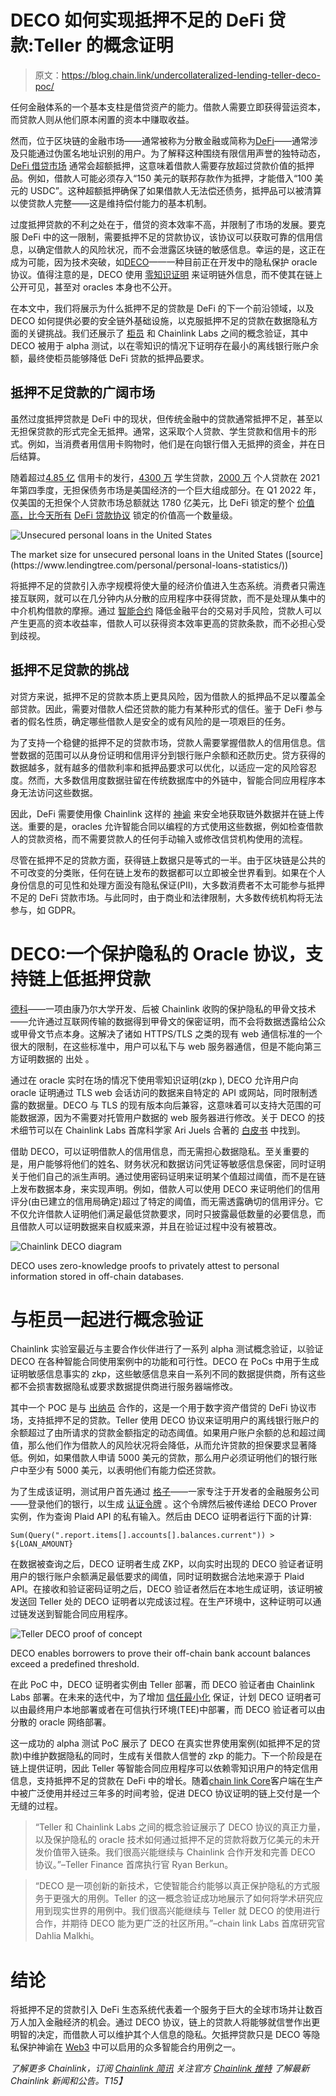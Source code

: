 # DECO 如何实现抵押不足的 DeFi 贷款:Teller 的概念证明

> 原文：<https://blog.chain.link/undercollateralized-lending-teller-deco-poc/>

任何金融体系的一个基本支柱是借贷资产的能力。借款人需要立即获得营运资本，而贷款人则从他们原本闲置的资本中赚取收益。

然而，位于区块链的金融市场——通常被称为分散金融或简称为[DeFi](https://chain.link/education/defi)——通常涉及只能通过伪匿名地址识别的用户。为了解释这种围绕有限信用声誉的独特动态， [DeFi 借贷市场](https://blog.chain.link/decentralized-money-markets/) 通常会超额抵押，这意味着借款人需要存放超过贷款价值的抵押品。例如，借款人可能必须存入“150 美元的联邦存款作为抵押，才能借入“100 美元的 USDC”。这种超额抵押确保了如果借款人无法偿还债务，抵押品可以被清算以使贷款人完整——这是维持偿付能力的基本机制。

过度抵押贷款的不利之处在于，借贷的资本效率不高，并限制了市场的发展。要克服 DeFi 中的这一限制，需要抵押不足的贷款协议，该协议可以获取可靠的信用信息，以确定借款人的风险状况，而不会泄露区块链的敏感信息。幸运的是，这正在成为可能，因为技术突破，如[DECO](https://research.chain.link/deco.pdf)——一种目前正在开发中的隐私保护 oracle 协议。值得注意的是，DECO 使用 [零知识证明](https://blog.chain.link/what-is-a-zero-knowledge-proof-zkp/) 来证明链外信息，而不使其在链上公开可见，甚至对 oracles 本身也不公开。

在本文中，我们将展示为什么抵押不足的贷款是 DeFi 的下一个前沿领域，以及 DECO 如何提供必要的安全链外基础设施，以克服抵押不足的贷款在数据隐私方面的关键挑战。我们还展示了 [柜员](https://teller.org/) 和 Chainlink Labs 之间的概念验证，其中 DECO 被用于 alpha 测试，以在零知识的情况下证明存在最小的离线银行账户余额，最终使柜员能够降低 DeFi 贷款的抵押品要求。

## 抵押不足贷款的广阔市场

虽然过度抵押贷款是 DeFi 中的现状，但传统金融中的贷款通常抵押不足，甚至以无担保贷款的形式完全无抵押。通常，这采取个人贷款、学生贷款和信用卡的形式。例如，当消费者用信用卡购物时，他们是在向银行借入无抵押的资金，并在日后结算。

随着超过[4.85 亿](https://www.transunion.com/blog/all-signs-point-to-a-healthy-credit-market-in-2022) 信用卡的发行，[4300 万](https://educationdata.org/how-many-people-have-student-loans) 学生贷款，[2000 万](https://www.lendingtree.com/personal/personal-loans-statistics/) 个人贷款在 2021 年第四季度，无担保债务市场是美国经济的一个巨大组成部分。在 Q1 2022 年，仅美国的无担保个人贷款市场总额就达 1780 亿美元，比 DeFi 锁定的整个 [价值高，比今天所有](https://defillama.com/) [DeFi 贷款协议](https://defillama.com/protocols/Lending) 锁定的价值高一个数量级。

![Unsecured personal loans in the United States](img/eb860a2e6407aeab2cd85b4d37912679.png)

<figcaption id="caption-attachment-4476" class="wp-caption-text">The market size for unsecured personal loans in the United States ([source](https://www.lendingtree.com/personal/personal-loans-statistics/))</figcaption>



将抵押不足的贷款引入赤字规模将使大量的经济价值进入生态系统。消费者只需连接互联网，就可以在几分钟内从分散的应用程序中获得贷款，而不是处理从集中的中介机构借款的摩擦。通过 [智能合约](https://chain.link/education/smart-contracts) 降低金融平台的交易对手风险，贷款人可以产生更高的资本收益率，借款人可以获得资本效率更高的贷款条款，而不必担心受到歧视。

## 抵押不足贷款的挑战

对贷方来说，抵押不足的贷款本质上更具风险，因为借款人的抵押品不足以覆盖全部贷款。因此，需要对借款人偿还贷款的能力有某种形式的信任。鉴于 DeFi 参与者的假名性质，确定哪些借款人是安全的或有风险的是一项艰巨的任务。

为了支持一个稳健的抵押不足的贷款市场，贷款人需要掌握借款人的信用信息。信誉数据的范围可以从身份证明和信用评分到银行账户余额和还款历史。贷方获得的数据越多，就有越多的借款利率和抵押品要求可以优化，以适应一定的风险容忍度。然而，大多数信用度数据驻留在传统数据库中的[](https://blog.chain.link/off-chain-data-and-computation/)外链中，智能合同应用程序本身无法访问这些数据。

因此，DeFi 需要使用像 Chainlink 这样的 [神谕](https://chain.link/education/blockchain-oracles) 来安全地获取链外数据并在链上传送。重要的是，oracles 允许智能合同以编程的方式使用这些数据，例如检查借款人的贷款资格，而不需要贷款人的任何手动输入或修改信贷机构使用的流程。

尽管在抵押不足的贷款方面，获得链上数据只是等式的一半。由于区块链是公共的不可改变的分类账，任何在链上发布的数据都可以立即被全世界看到。如果在个人身份信息的可见性和处理方面没有隐私保证(PII)，大多数消费者不太可能参与抵押不足的 DeFi 贷款市场。与此同时，由于商业和法律限制，大多数传统机构将无法参与，如 GDPR。

# DECO:一个保护隐私的 Oracle 协议，支持链上低抵押贷款

[德科](https://research.chain.link/deco.pdf)——一项由康乃尔大学开发、后被 Chainlink 收购的保护隐私的甲骨文技术——允许通过互联网传输的数据得到甲骨文的保密证明，而不会将数据透露给公众或甲骨文节点本身。这解决了诸如 HTTPS/TLS 之类的现有 web 通信标准的一个很大的限制，在这些标准中，用户可以私下与 web 服务器通信，但是不能向第三方证明数据的 出处 。

通过在 oracle 实时在场的情况下使用零知识证明(zkp ), DECO 允许用户向 oracle 证明通过 TLS web 会话访问的数据来自特定的 API 或网站，同时限制透露的数据量。DECO 与 TLS 的现有版本向后兼容，这意味着可以支持大范围的可能数据源，因为不需要对托管用户数据的 web 服务器进行修改。关于 DECO 的技术细节可以在 Chainlink Labs 首席科学家 Ari Juels 合著的 [白皮书](https://research.chain.link/deco.pdf) 中找到。

借助 DECO，可以证明借款人的信用信息，而无需担心数据隐私。至关重要的是，用户能够将他们的姓名、财务状况和数据访问凭证等敏感信息保密，同时证明关于他们自己的派生声明。通过使用密码证明来证明某个值超过阈值，而不是在链上发布数据本身，来实现声明。例如，借款人可以使用 DECO 来证明他们的信用评分(由已建立的信用局确定)超过了特定的阈值，而无需透露确切的信用评分。它不仅允许借款人证明他们满足最低贷款要求，同时只披露最低数量的必要信息，而且借款人可以证明数据来自权威来源，并且在验证过程中没有被篡改。

![Chainlink DECO diagram](img/24ff3c56544e17f8457761b0e8d9a68e.png)

<figcaption id="caption-attachment-4095" class="wp-caption-text">DECO uses zero-knowledge proofs to privately attest to personal information stored in off-chain databases.</figcaption>



# 与柜员一起进行概念验证

Chainlink 实验室最近与主要合作伙伴进行了一系列 alpha 测试概念验证，以验证 DECO 在各种智能合同使用案例中的功能和可行性。DECO 在 PoCs 中用于生成证明敏感信息事实的 zkp，这些敏感信息来自一系列不同的数据提供商，所有这些都不会损害数据隐私或要求数据提供商进行服务器端修改。

其中一个 POC 是与 [出纳员](https://teller.org/) 合作的，这是一个用于数字资产借贷的 DeFi 协议市场，支持抵押不足的贷款。Teller 使用 DECO 协议来证明用户的离线银行账户的余额超过了由所请求的贷款金额指定的动态阈值。如果用户账户余额的总和超过阈值，那么他们作为借款人的风险状况将会降低，从而允许贷款的担保要求显著降低。例如，如果借款人申请 5000 美元的贷款，那么用户必须证明他们的银行账户中至少有 5000 美元，以表明他们有能力偿还贷款。

为了生成该证明，测试用户首先通过 [格子](https://plaid.com/)——一家专注于开发者的金融服务公司——登录他们的银行，以生成 [认证令牌](https://plaid.com/docs/api/tokens/) 。这个令牌然后被传递给 DECO Prover 实例，作为查询 Plaid API 的私有输入。然后由 DECO 证明者运行下面的计算:

`Sum(Query(".report.items[].accounts[].balances.current")) > ${LOAN_AMOUNT}`

在数据被查询之后，DECO 证明者生成 ZKP，以向实时出现的 DECO 验证者证明用户的银行账户余额满足最低要求的阈值，同时证明数据合法地来源于 Plaid API。在接收和验证密码证明之后，DECO 验证者然后在本地生成证明，该证明被发送回 Teller 处的 DECO 证明者以完成该过程。在生产环境中，这种证明可以通过链发送到智能合同应用程序。

![Teller DECO proof of concept](img/c0b33621cc1359c862daa6bd5d763b05.png)

<figcaption id="caption-attachment-4477" class="wp-caption-text">DECO enables borrowers to prove their off-chain bank account balances exceed a predefined threshold.</figcaption>



在此 PoC 中，DECO 证明者实例由 Teller 部署，而 DECO 验证者由 Chainlink Labs 部署。在未来的迭代中，为了增加 [信任最小化](https://blog.chain.link/what-is-trust-minimization/) 保证，计划 DECO 证明者可以由最终用户本地部署或者在可信执行环境(TEE)中部署，而 DECO 验证者可以由分散的 oracle 网络部署。

这一成功的 alpha 测试 PoC 展示了 DECO 在真实世界使用案例(如抵押不足的贷款)中维护数据隐私的同时，生成有关借款人信誉的 zkp 的能力。下一个阶段是在链上提供证明，因此 Teller 等智能合同应用程序可以依赖零知识用户的特定信用信息，支持抵押不足的贷款在 DeFi 中的增长。随着[chain link Core](https://github.com/smartcontractkit/chainlink)客户端在生产中被广泛使用并经过三年多的时间考验，促进 DECO 协议证明的链上交付是一个无缝的过程。

> “Teller 和 Chainlink Labs 之间的概念验证展示了 DECO 协议的真正力量，以及保护隐私的 oracle 技术如何通过抵押不足的贷款将数万亿美元的未开发价值带入链条。我们很高兴能继续与 Chainlink 合作开发和完善 DECO 协议。”–Teller Finance 首席执行官 Ryan Berkun。

> “DECO 是一项创新的新技术，它使智能合约能够以真正保护隐私的方式服务于更强大的用例。Teller 的这一概念验证成功地展示了如何将学术研究应用到现实世界的用例中。我们很高兴能继续与 Teller 就 DECO 的使用进行合作，并期待 DECO 能为更广泛的社区所用。”–chain link Labs 首席研究官 Dahlia Malkhi。

# 结论

将抵押不足的贷款引入 DeFi 生态系统代表着一个服务于巨大的全球市场并让数百万人加入金融经济的机会。通过 DECO 协议，链上的贷款人将能够就信誉作出更明智的决定，而借款人可以维护其个人信息的隐私。欠抵押贷款只是 DECO 等隐私保护神谕在 [Web3](https://chain.link/education/web3) 中可以启用的众多智能合约用例之一。

*了解更多 Chainlink，订阅 [Chainlink 简讯](https://pages.chain.link/subscribe?utm_medium=referral&utm_source=chainlink-blog&utm_content=teller-deco) 关注官方 [Chainlink 推特](https://twitter.com/chainlink) 了解最新 Chainlink 新闻和公告。T15】*